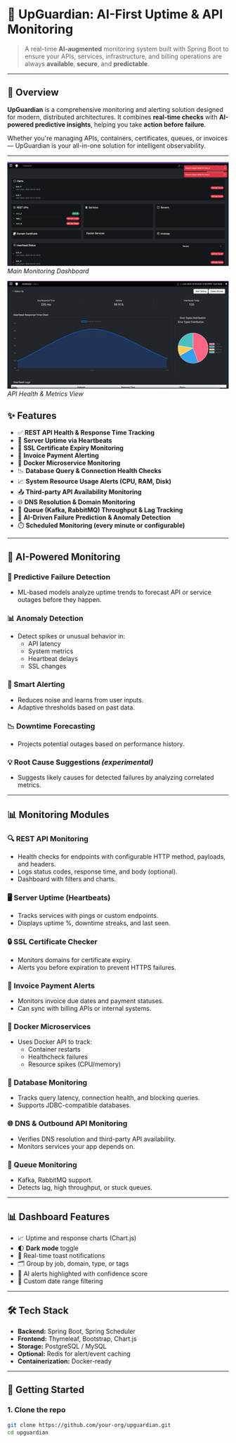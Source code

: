 # 🤖 UpGuardian: AI-First Uptime & API Monitoring

> A real-time **AI-augmented** monitoring system built with Spring Boot to ensure your APIs, services, infrastructure, and billing operations are always **available**, **secure**, and **predictable**.

---

## 🚀 Overview

**UpGuardian** is a comprehensive monitoring and alerting solution designed for modern, distributed architectures. It combines **real-time checks** with **AI-powered predictive insights**, helping you take **action before failure**.

Whether you're managing APIs, containers, certificates, queues, or invoices — UpGuardian is your all-in-one solution for intelligent observability.

---

![UpGuardian Dashboard](./images/dashboard.png)
*Main Monitoring Dashboard*

![API Monitoring Dashboard](./images/api_dashboard.png)
*API Health & Metrics View*

## ✨ Features

- ✅ **REST API Health & Response Time Tracking**
- 📡 **Server Uptime via Heartbeats**
- 🔐 **SSL Certificate Expiry Monitoring**
- 🧾 **Invoice Payment Alerting**
- 🐳 **Docker Microservice Monitoring**
- 📉 **Database Query & Connection Health Checks**
- 📈 **System Resource Usage Alerts (CPU, RAM, Disk)**
- 📤 **Third-party API Availability Monitoring**
- 🌐 **DNS Resolution & Domain Monitoring**
- 🔁 **Queue (Kafka, RabbitMQ) Throughput & Lag Tracking**
- 🤖 **AI-Driven Failure Prediction & Anomaly Detection**
- ⏱️ **Scheduled Monitoring (every minute or configurable)**

---

## 🧠 AI-Powered Monitoring

### 🔮 Predictive Failure Detection
- ML-based models analyze uptime trends to forecast API or service outages before they happen.

### 📊 Anomaly Detection
- Detect spikes or unusual behavior in:
  - API latency
  - System metrics
  - Heartbeat delays
  - SSL changes

### 🧠 Smart Alerting
- Reduces noise and learns from user inputs.
- Adaptive thresholds based on past data.

### 📉 Downtime Forecasting
- Projects potential outages based on performance history.

### 💡 Root Cause Suggestions *(experimental)*
- Suggests likely causes for detected failures by analyzing correlated metrics.

---

## 📊 Monitoring Modules

### 🔍 REST API Monitoring
- Health checks for endpoints with configurable HTTP method, payloads, and headers.
- Logs status codes, response time, and body (optional).
- Dashboard with filters and charts.

### 🖥️ Server Uptime (Heartbeats)
- Tracks services with pings or custom endpoints.
- Displays uptime %, downtime streaks, and last seen.

### 🔒 SSL Certificate Checker
- Monitors domains for certificate expiry.
- Alerts you before expiration to prevent HTTPS failures.

### 🧾 Invoice Payment Alerts
- Monitors invoice due dates and payment statuses.
- Can sync with billing APIs or internal systems.

### 🐳 Docker Microservices
- Uses Docker API to track:
  - Container restarts
  - Healthcheck failures
  - Resource spikes (CPU/memory)

### 🧩 Database Monitoring
- Tracks query latency, connection health, and blocking queries.
- Supports JDBC-compatible databases.

### 🌐 DNS & Outbound API Monitoring
- Verifies DNS resolution and third-party API availability.
- Monitors services your app depends on.

### 🔁 Queue Monitoring
- Kafka, RabbitMQ support.
- Detects lag, high throughput, or stuck queues.

---

## 📊 Dashboard Features

- 📈 Uptime and response charts (Chart.js)
- 🌓 **Dark mode** toggle
- 🔔 Real-time toast notifications
- 🗂️ Group by job, domain, type, or tags
- 🧠 AI alerts highlighted with confidence score
- 📅 Custom date range filtering

---

## 🛠️ Tech Stack

- **Backend:** Spring Boot, Spring Scheduler
- **Frontend:** Thymeleaf, Bootstrap, Chart.js
- **Storage:** PostgreSQL / MySQL
- **Optional:** Redis for alert/event caching
- **Containerization:** Docker-ready

---

## 🧪 Getting Started

### 1. Clone the repo

```bash
git clone https://github.com/your-org/upguardian.git
cd upguardian
